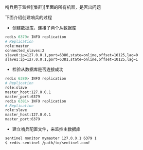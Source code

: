 哨兵用于监控[[集群]]里面的所有机器，是否出问题

下面介绍创建哨兵的过程

- 创建数据库，连接了两个从数据库
```bash
redis 6379> INFO replication
# Replication
role:master
connected_slaves:2
slave0:ip=127.0.0.1,port=6380,state=online,offset=10125,lag=0
slave1:ip=127.0.0.1,port=6381,state=online,offset=10125,lag=1
```

- 检验从数据库是否连接成功
```bash
redis 6380> INFO replication
# Replication
role:slave
master_host:127.0.0.1
master_port:6379
redis 6381> INFO replication
# Replication
role:slave
master_host:127.0.0.1
master_port:6379
```

- 建立哨兵配置文件，来监控主数据库
```bash
sentinel monitor mymaster 127.0.0.1 6379 1
$ redis-sentinel /path/to/sentinel.conf
```